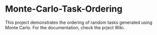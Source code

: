 # Monte-Carlo-Task-Ordering
This project demonstrates the ordering of random tasks generated using Monte Carlo. For the documentation, check the prject Wiki.

